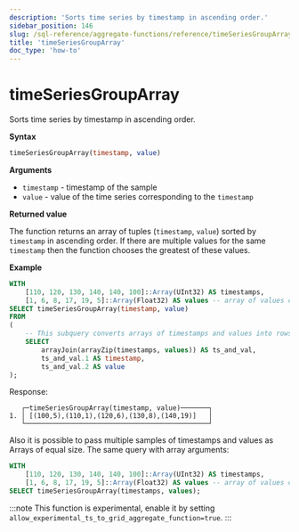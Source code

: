 ```yaml
---
description: 'Sorts time series by timestamp in ascending order.'
sidebar_position: 146
slug: /sql-reference/aggregate-functions/reference/timeSeriesGroupArray
title: 'timeSeriesGroupArray'
doc_type: 'how-to'
---
```


# timeSeriesGroupArray

Sorts time series by timestamp in ascending order.

**Syntax**

```sql
timeSeriesGroupArray(timestamp, value)
```

**Arguments**

- `timestamp` - timestamp of the sample
- `value` - value of the time series corresponding to the `timestamp`

**Returned value**

The function returns an array of tuples (`timestamp`, `value`) sorted by `timestamp` in ascending order.
If there are multiple values for the same `timestamp` then the function chooses the greatest of these values.

**Example**

```sql
WITH
    [110, 120, 130, 140, 140, 100]::Array(UInt32) AS timestamps,
    [1, 6, 8, 17, 19, 5]::Array(Float32) AS values -- array of values corresponding to timestamps above
SELECT timeSeriesGroupArray(timestamp, value)
FROM
(
    -- This subquery converts arrays of timestamps and values into rows of `timestamp`, `value`
    SELECT
        arrayJoin(arrayZip(timestamps, values)) AS ts_and_val,
        ts_and_val.1 AS timestamp,
        ts_and_val.2 AS value
);
```

Response:

```response
   ┌─timeSeriesGroupArray(timestamp, value)───────┐
1. │ [(100,5),(110,1),(120,6),(130,8),(140,19)]   │
   └──────────────────────────────────────────────┘
```

Also it is possible to pass multiple samples of timestamps and values as Arrays of equal size. The same query with array arguments:

```sql
WITH
    [110, 120, 130, 140, 140, 100]::Array(UInt32) AS timestamps,
    [1, 6, 8, 17, 19, 5]::Array(Float32) AS values -- array of values corresponding to timestamps above
SELECT timeSeriesGroupArray(timestamps, values);
```

:::note
This function is experimental, enable it by setting `allow_experimental_ts_to_grid_aggregate_function=true`.
:::
